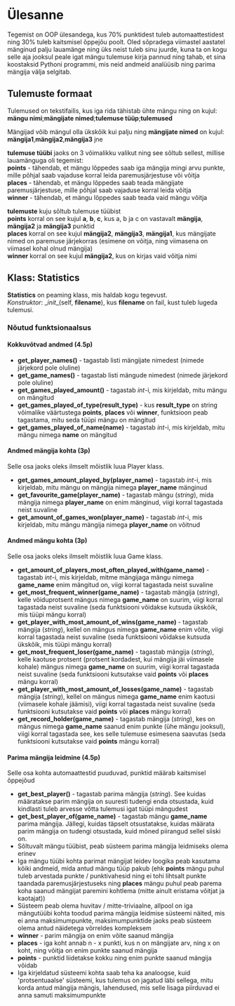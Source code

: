 # Ülesanne
Tegemist on OOP ülesandega, kus 70% punktidest tuleb automaattestidest ning 30% tuleb kaitsmisel õppejõu poolt.
Oled sõpradega viimastel aastatel mänginud palju lauamänge ning üks neist tuleb sinu juurde, kuna ta on kogu selle aja jooksul peale igat mängu tulemuse kirja pannud ning tahab, et sina koostaksid Pythoni programmi, mis neid andmeid analüüsib ning parima mängija välja selgitab.

## Tulemuste formaat
Tulemused on tekstifailis, kus iga rida tähistab ühte mängu ning on kujul:\
**mängu nimi**;**mängijate nimed**;**tulemuse tüüp**;**tulemused**

Mängijad võib mängul olla ükskõik kui palju ning **mängijate nimed** on kujul:\
**mängija1**,**mängija2**,**mängija3** jne

**tulemuse tüübi** jaoks on 3 võimalikku valikut ning see sõltub sellest, millise lauamänguga oli tegemist:\
**points** - tähendab, et mängu lõppedes saab iga mängija mingi arvu punkte, mille põhjal saab vajaduse korral leida paremusjärjestuse või võitja\
**places** - tähendab, et mängu lõppedes saab teada mängijate paremusjärjestuse, mille põhjal saab vajaduse korral leida võitja\
**winner** - tähendab, et mängu lõppedes saab teada vaid mängu võitja

**tulemuste** kuju sõltub tulemuse tüübist\
**points** korral on see kujul **a**, **b**, **c**, kus a, b ja c on vastavalt **mängija**, **mängija2** ja **mängija3** punktid\
**places** korral on see kujul **mängija2**, **mängija3**, **mängija1**, kus mängijate nimed on paremuse järjekorras (esimene on võitja, ning viimasena on viimasel kohal olnud mängija)\
**winner** korral on see kujul **mängija2**, kus on kirjas vaid võitja nimi

## Klass: Statistics
**Statistics** on peaming klass, mis haldab kogu tegevust.\
*Konstruktor*: \__init__(self, **filename**), kus **filename** on fail, kust tuleb lugeda tulemusi.
### Nõutud funktsionaalsus
#### Kokkuvõtvad andmed (4.5p)
* **get_player_names()** - tagastab listi mängijate nimedest (nimede järjekord pole oluline)
* **get_game_names()** - tagastab listi mängude nimedest (nimede järjekord pole oluline)
* **get_games_played_amount()** - tagastab *int*-i, mis kirjeldab, mitu mängu on mängitud
* **get_games_played_of_type(result_type)** - kus **result_type** on string võimalike väärtustega **points**, **places** või **winner**, funktsioon peab tagastama, mitu seda tüüpi mängu on mängitud
* **get_games_played_of_name(name)** - tagastab *int*-i, mis kirjeldab, mitu mängu nimega **name** on mängitud

#### Andmed mängija kohta (3p)
Selle osa jaoks oleks ilmselt mõistlik luua Player klass.
* **get_games_amount_played_by(player_name)** - tagastab *int*-i, mis kirjeldab, mitu mängu on mängija nimega **player_name** mänginud
* **get_favourite_game(player_name)** - tagastab mängu (*string*), mida mängija nimega **player_name** on enim mänginud, viigi korral tagastada neist suvaline
* **get_amount_of_games_won(player_name)** - tagastab *int*-i, mis kirjeldab, mitu mängu mängija nimega **player_name** on võitnud

#### Andmed mängu kohta (3p)
Selle osa jaoks oleks ilmselt mõistlik luua Game klass.
* **get_amount_of_players_most_often_played_with(game_name)** - tagastab *int*-i, mis kirjeldab, mitme mängijaga mängu nimega **game_name** enim mängitud on, viigi korral tagastada neist suvaline
* **get_most_frequent_winner(game_name)** - tagastab mängija (*string*), kelle võiduprotsent mängus nimega **game_name** on suurim, viigi korral tagastada neist suvaline (seda funktsiooni võidakse kutsuda ükskõik, mis tüüpi mängu korral)
* **get_player_with_most_amount_of_wins(game_name)** - tagastab mängija (*string*), kellel on mängus nimega **game_name** enim võite, viigi korral tagastada neist suvaline (seda funktsiooni võidakse kutsuda ükskõik, mis tüüpi mängu korral)
* **get_most_frequent_loser(game_name)** - tagastab mängija (*string*), kelle kaotuse protsent (protsent kordadest, kui mängija jäi viimasele kohale) mängus nimega **game_name** on suurim, viigi korral tagastada neist suvaline (seda funktsiooni kutsutakse vaid **points** või **places** mängu korral)
* **get_player_with_most_amount_of_losses(game_name)** - tagastab mängija (*string*), kellel on mängus nimega **game_name** enim kaotusi (viimasele kohale jäämisi), viigi korral tagastada neist suvaline (seda funktsiooni kutsutakse vaid **points** või **places** mängu korral)
* **get_record_holder(game_name)** - tagastab mängija (*string*), kes on mängus nimega **game_name** saanud enim punkte (ühe mängu jooksul), viigi korral tagastada see, kes selle tulemuse esimesena saavutas (seda funktsiooni kutsutakse vaid **points** mängu korral)

#### Parima mängija leidmine (4.5p)
Selle osa kohta automaattestid puuduvad, punktid määrab kaitsmisel õppejõud
* **get_best_player()** - tagastab parima mängija (*string*). See kuidas määratakse parim mängija on suuresti tudengi enda otsustada, kuid kindlasti tuleb arvesse võtta tulemusi igat tüüpi mängudest
* **get_best_player_of(game_name)** - tagastab mängu **game_name** parima mängija. Jällegi, kuidas täpselt otsustatakse, kuidas määrata parim mängija on tudengi otsustada, kuid mõned piirangud sellel siiski on.
 * Sõltuvalt mängu tüübist, peab süsteem parima mängija leidmiseks olema erinev
 * Iga mängu tüübi kohta parimat mängijat leidev loogika peab kasutama kõiki andmeid, mida antud mängu tüüp pakub (ehk **points** mängu puhul tuleb arvestada punkte / punktivahesid ning ei tohi lihtsalt punkte taandada paremusjärjestuseks ning **places** mängu puhul peab parema koha saanud mängijat paremini kohtlema (mitte ainult eristama võitjat ja kaotajat))
 * Süsteem peab olema huvitav / mitte-triviaalne, allpool on iga mängutüübi kohta toodud parima mängija leidmise süsteemi näited, mis ei anna maksimumpunkte, maksimumpunktide jaoks peab süsteem olema antud näidetega võrreldes kompleksem
 * **winner** - parim mängija on enim võite saanud mängija
 * **places** - iga koht annab n - x punkti, kus n on mängijate arv, ning x on koht, ning võitja on enim punkte saanud mängija
 * **points** - punktid liidetakse kokku ning enim punkte saanud mängija võidab
 * Iga kirjeldatud süsteemi kohta saab teha ka analoogse, kuid 'protsentuaalse' süsteemi, kus tulemus on jagatud läbi sellega, mitu korda antud mängija mängis, lahendused, mis selle lisaga piirduvad ei anna samuti maksimumpunkte

